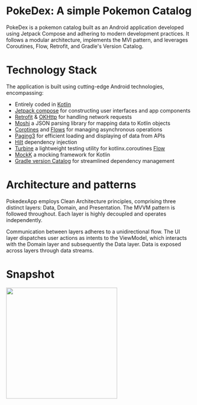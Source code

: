 
# PokeDex: A simple Pokemon Catalog

PokeDex is a pokemon catalog built as an Android application developed using Jetpack Compose and adhering to modern development practices. It follows a modular architecture, implements the MVI pattern, and leverages Coroutines, Flow, Retrofit, and Gradle's Version Catalog.
 # Technology Stack
The application is built using cutting-edge Android technologies, encompassing: 

* Entirely coded in [Kotlin](https://www.google.com)
* [Jetpack compose](https://developer.android.com/jetpack/compose)  for constructing user interfaces and app components
* [Retrofit](https://square.github.io/retrofit/) & [OKHttp](https://square.github.io/okhttp/) for handling network requests
* [Moshi](https://github.com/square/moshi) a JSON parsing library for mapping data to Kotlin objects
* [Corotines](https://kotlinlang.org/docs/coroutines-overview.html) and [Flows](https://kotlinlang.org/api/kotlinx.coroutines/kotlinx-coroutines-core/kotlinx.coroutines.flow/-flow/) for managing asynchronous operations
* [Paging3](https://developer.android.com/topic/libraries/architecture/paging/v3-overview) for efficient loading and displaying of data from APIs
* [Hilt](https://developer.android.com/training/dependency-injection/hilt-android) dependency injection
* [Turbine](https://github.com/cashapp/turbine) a lightweight testing utility for kotlinx.coroutines [Flow](https://kotlinlang.org/api/kotlinx.coroutines/kotlinx-coroutines-core/kotlinx.coroutines.flow/-flow/)
* [MockK](https://mockk.io/) a mocking framework for Kotlin
* [Gradle version Catalog](https://docs.gradle.org/current/userguide/platforms.html) for streamlined dependency management

# Architecture and patterns
PokedexApp employs Clean Architecture principles, comprising three distinct layers: Data, Domain, and Presentation. The MVVM pattern is followed throughout. Each layer is highly decoupled and operates independently.

Communication between layers adheres to a unidirectional flow. The UI layer dispatches user actions as intents to the ViewModel, which interacts with the Domain layer and subsequently the Data layer. Data is exposed across layers through data streams.

# Snapshot
<img width="300" width=“500” src="images/pokedexApp.gif"></img>


